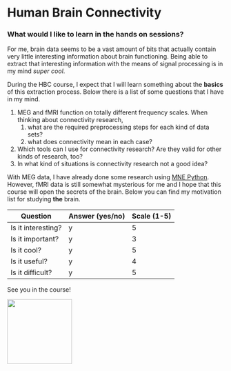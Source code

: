 # Human Brain Connectivity
### What would I like to learn in the hands on sessions?

For me, brain data seems to be a vast amount of bits that actually contain very little interesting information about brain functioning. Being able to extract that interesting information with the means of signal processing is in my mind _super cool_.

During the HBC course, I expect that I will learn something about the __basics__ of this extraction process. Below there is a list of some questions that I have in my mind.

1. MEG and fMRI function on totally different frequency scales. When thinking about connectivity research,
   1. what are the required preprocessing steps for each kind of data sets?
   1. what does connectivity mean in each case?
1. Which tools can I use for connectivity research? Are they valid for other kinds of research, too?
1. In what kind of situations is connectivity research not a good idea?

With MEG data, I have already done some research using [MNE Python](https://www.martinos.org/mne/stable/index.html). However, fMRI data is still somewhat mysterious for me and I hope that this course will open the secrets of the brain. Below you can find my motivation list for studying __the__ brain.

Question | Answer (yes/no) | Scale (1-5)
--- | --- | ---
Is it interesting? | y | 5
Is it important? | y | 3
Is it cool? | y | 5
Is it useful? | y | 4
Is it difficult? | y | 5

See you in the course!

<img src="http://s2.quickmeme.com/img/3a/3a725b14f1469e157b5e3263b7fe031a0853bad94247b928a84b6bf0b2045638.jpg" width="150">

